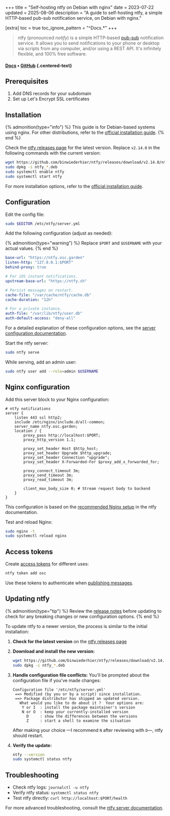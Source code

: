 +++
title = "Self-hosting ntfy on Debian with nginx"
date = 2023-07-22
updated = 2025-08-06
description = "A guide to self-hosting ntfy, a simple HTTP-based pub-sub notification service, on Debian with nginx."

[extra]
toc = true
toc_ignore_pattern = "^Docs.*"
+++

> ntfy (pronounced *notify*) is a simple HTTP-based [pub-sub](https://en.wikipedia.org/wiki/Publish%E2%80%93subscribe_pattern) notification service. It allows you to send notifications to your phone or desktop via scripts from any computer, and/or using a REST API. It's infinitely flexible, and 100% free software.

#### [Docs](https://docs.ntfy.sh/) • [GitHub](https://github.com/binwiederhier/ntfy) {.centered-text}

## Prerequisites

1. Add DNS records for your subdomain
2. Set up Let's Encrypt SSL certificates

## Installation

{% admonition(type="info") %}
This guide is for Debian-based systems using nginx. For other distributions, refer to the [official installation guide](https://docs.ntfy.sh/install/).
{% end %}

Check the [ntfy releases page](https://github.com/binwiederhier/ntfy/releases) for the latest version. Replace `v2.14.0` in the following commands with the current version:

```bash
wget https://github.com/binwiederhier/ntfy/releases/download/v2.14.0/ntfy_2.14.0_linux_amd64.deb
sudo dpkg -i ntfy_*.deb
sudo systemctl enable ntfy
sudo systemctl start ntfy
```

For more installation options, refer to the [official installation guide](https://docs.ntfy.sh/install/).

## Configuration

Edit the config file:

```bash
sudo $EDITOR /etc/ntfy/server.yml
```

Add the following configuration (adjust as needed):

{% admonition(type="warning") %}
Replace `$PORT` and `$USERNAME` with your actual values.
{% end %}

```yml
base-url: "https://ntfy.osc.garden"
listen-http: "127.0.0.1:$PORT"
behind-proxy: true

# For iOS instant notifications.
upstream-base-url: "https://ntfy.sh"

# Persist messages on restart.
cache-file: "/var/cache/ntfy/cache.db"
cache-duration: "12h"

# For a private instance.
auth-file: "/var/lib/ntfy/user.db"
auth-default-access: "deny-all"
```

For a detailed explanation of these configuration options, see the [server configuration documentation](https://docs.ntfy.sh/config/).

Start the ntfy server:

```bash
sudo ntfy serve
```

While serving, add an admin user:

```bash
sudo ntfy user add --role=admin $USERNAME
```

## Nginx configuration

Add this server block to your Nginx configuration:

```
# ntfy notifications
server {
    listen 443 ssl http2;
    include /etc/nginx/include.d/all-common;
    server_name ntfy.osc.garden;
    location / {
        proxy_pass http://localhost:$PORT;
        proxy_http_version 1.1;

        proxy_set_header Host $http_host;
        proxy_set_header Upgrade $http_upgrade;
        proxy_set_header Connection "upgrade";
        proxy_set_header X-Forwarded-For $proxy_add_x_forwarded_for;

        proxy_connect_timeout 3m;
        proxy_send_timeout 3m;
        proxy_read_timeout 3m;

        client_max_body_size 0; # Stream request body to backend
    }
}
```

This configuration is based on the [recommended Nginx setup](https://docs.ntfy.sh/config/#nginx) in the ntfy documentation.

Test and reload Nginx:

```bash
sudo nginx -t
sudo systemctl reload nginx
```

## Access tokens

Create [access tokens](https://docs.ntfy.sh/config/#access-tokens) for different uses:

```bash
ntfy token add osc
```

Use these tokens to authenticate when [publishing messages](https://docs.ntfy.sh/publish/#access-tokens).

## Updating ntfy

{% admonition(type="tip") %}
Review the [release notes](https://github.com/binwiederhier/ntfy/releases) before updating to check for any breaking changes or new configuration options.
{% end %}

To update ntfy to a newer version, the process is similar to the initial installation:

1. **Check for the latest version** on the [ntfy releases page](https://github.com/binwiederhier/ntfy/releases)

2. **Download and install the new version:**

   ```bash
   wget https://github.com/binwiederhier/ntfy/releases/download/v2.14.0/ntfy_2.14.0_linux_amd64.deb
   sudo dpkg -i ntfy_*.deb
   ```

3. **Handle configuration file conflicts:** You'll be prompted about the configuration file if you've made changes:

   ```
   Configuration file '/etc/ntfy/server.yml'
    ==> Modified (by you or by a script) since installation.
    ==> Package distributor has shipped an updated version.
      What would you like to do about it ?  Your options are:
       Y or I  : install the package maintainer's version
       N or O  : keep your currently-installed version
         D     : show the differences between the versions
         Z     : start a shell to examine the situation
   ```

    After making your choice —I recommend `N` after reviewing with `D`—, ntfy should restart.

4. **Verify the update:**

   ```bash
   ntfy --version
   sudo systemctl status ntfy
   ```

## Troubleshooting

- Check ntfy logs: `journalctl -u ntfy`
- Verify ntfy status: `systemctl status ntfy`
- Test ntfy directly: `curl http://localhost:$PORT/health`

For more advanced troubleshooting, consult the [ntfy server documentation](https://docs.ntfy.sh/server/).
